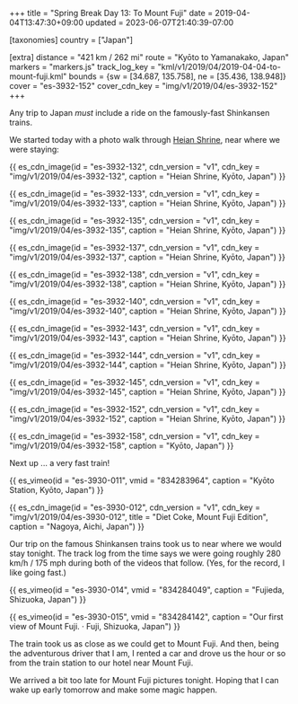 +++
title = "Spring Break Day 13: To Mount Fuji"
date = 2019-04-04T13:47:30+09:00
updated = 2023-06-07T21:40:39-07:00

[taxonomies]
country = ["Japan"]

[extra]
distance = "421 km / 262 mi"
route = "Kyōto to Yamanakako, Japan"
markers = "markers.js"
track_log_key = "kml/v1/2019/04/2019-04-04-to-mount-fuji.kml"
bounds = {sw = [34.687, 135.758], ne = [35.436, 138.948]}
cover = "es-3932-152"
cover_cdn_key = "img/v1/2019/04/es-3932-152"
+++

Any trip to Japan _must_ include a ride on the famously-fast Shinkansen trains.

<!-- more -->

We started today with a photo walk through [Heian Shrine](https://en.wikipedia.org/wiki/Heian_Shrine), near where we were staying:

{{ es_cdn_image(id = "es-3932-132", cdn_version = "v1", cdn_key = "img/v1/2019/04/es-3932-132", caption = "Heian Shrine, Kyōto, Japan") }}

{{ es_cdn_image(id = "es-3932-133", cdn_version = "v1", cdn_key = "img/v1/2019/04/es-3932-133", caption = "Heian Shrine, Kyōto, Japan") }}

{{ es_cdn_image(id = "es-3932-135", cdn_version = "v1", cdn_key = "img/v1/2019/04/es-3932-135", caption = "Heian Shrine, Kyōto, Japan") }}

{{ es_cdn_image(id = "es-3932-137", cdn_version = "v1", cdn_key = "img/v1/2019/04/es-3932-137", caption = "Heian Shrine, Kyōto, Japan") }}

{{ es_cdn_image(id = "es-3932-138", cdn_version = "v1", cdn_key = "img/v1/2019/04/es-3932-138", caption = "Heian Shrine, Kyōto, Japan") }}

{{ es_cdn_image(id = "es-3932-140", cdn_version = "v1", cdn_key = "img/v1/2019/04/es-3932-140", caption = "Heian Shrine, Kyōto, Japan") }}

{{ es_cdn_image(id = "es-3932-143", cdn_version = "v1", cdn_key = "img/v1/2019/04/es-3932-143", caption = "Heian Shrine, Kyōto, Japan") }}

{{ es_cdn_image(id = "es-3932-144", cdn_version = "v1", cdn_key = "img/v1/2019/04/es-3932-144", caption = "Heian Shrine, Kyōto, Japan") }}

{{ es_cdn_image(id = "es-3932-145", cdn_version = "v1", cdn_key = "img/v1/2019/04/es-3932-145", caption = "Heian Shrine, Kyōto, Japan") }}

{{ es_cdn_image(id = "es-3932-152", cdn_version = "v1", cdn_key = "img/v1/2019/04/es-3932-152", caption = "Heian Shrine, Kyōto, Japan") }}

{{ es_cdn_image(id = "es-3932-158", cdn_version = "v1", cdn_key = "img/v1/2019/04/es-3932-158", caption = "Kyōto, Japan") }}

Next up ... a very fast train!

{{ es_vimeo(id = "es-3930-011", vmid = "834283964", caption = "Kyōto Station, Kyōto, Japan") }}

{{ es_cdn_image(id = "es-3930-012", cdn_version = "v1", cdn_key = "img/v1/2019/04/es-3930-012", title = "Diet Coke, Mount Fuji Edition", caption = "Nagoya, Aichi, Japan") }}

Our trip on the famous Shinkansen trains took us to near where we would stay tonight. The track log from the time says we were going roughly 280 km/h / 175 mph during both of the videos that follow. (Yes, for the record, I like going fast.)

{{ es_vimeo(id = "es-3930-014", vmid = "834284049", caption = "Fujieda, Shizuoka, Japan") }}

{{ es_vimeo(id = "es-3930-015", vmid = "834284142", caption = "Our first view of Mount Fuji. · Fuji, Shizuoka, Japan") }}

The train took us as close as we could get to Mount Fuji. And then, being the adventurous driver that I am, I rented a car and drove us the hour or so from the train station to our hotel near Mount Fuji.

We arrived a bit too late for Mount Fuji pictures tonight. Hoping that I can wake up early tomorrow and make some magic happen.
